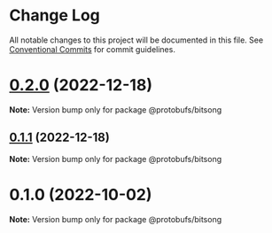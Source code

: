 # Change Log

All notable changes to this project will be documented in this file.
See [Conventional Commits](https://conventionalcommits.org) for commit guidelines.

# [0.2.0](https://github.com/cosmology-tech/proto-registry/compare/@protobufs/bitsong@0.1.1...@protobufs/bitsong@0.2.0) (2022-12-18)

**Note:** Version bump only for package @protobufs/bitsong





## [0.1.1](https://github.com/cosmology-tech/proto-registry/compare/@protobufs/bitsong@0.1.0...@protobufs/bitsong@0.1.1) (2022-12-18)

**Note:** Version bump only for package @protobufs/bitsong





# 0.1.0 (2022-10-02)

**Note:** Version bump only for package @protobufs/bitsong
